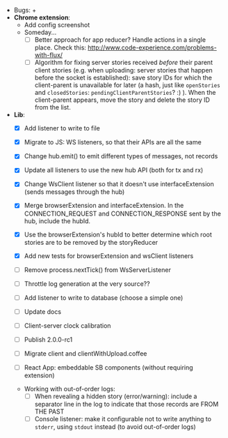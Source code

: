 - Bugs:
    + 
- **Chrome extension**:
    + Add config screenshot
    + Someday...
        * [ ] Better approach for app reducer? Handle actions in a single place. Check this: http://www.code-experience.com/problems-with-flux/
        * [ ] Algorithm for fixing server stories received *before* their parent client stories (e.g. when uploading: server stories that happen before the socket is established): save story IDs for which the client-parent is unavailable for later (a hash, just like `openStories` and `closedStories`: `pendingClientParentStories`? :) ). When the client-parent appears, move the story and delete the story ID from the list.
- **Lib**:
    + [x] Add listener to write to file
    + [x] Migrate to JS: WS listeners, so that their APIs are all the same
    + [x] Change hub.emit() to emit different types of messages, not records
    + [x] Update all listeners to use the new hub API (both for tx and rx)
    + [x] Change WsClient listener so that it doesn't use interfaceExtension (sends messages through the hub)
    + [x] Merge browserExtension and interfaceExtension. In the CONNECTION_REQUEST and CONNECTION_RESPONSE sent by the hub, include the hubId.
    + [x] Use the browserExtension's hubId to better determine which root stories are to be removed by the storyReducer
    + [x] Add new tests for browserExtension and wsClient listeners
    + [ ] Remove process.nextTick() from WsServerListener
    + [ ] Throttle log generation at the very source??

    + [ ] Add listener to write to database (choose a simple one)
    + [ ] Update docs
    + [ ] Client-server clock calibration
    + [ ] Publish 2.0.0-rc1
    + [ ] Migrate client and clientWithUpload.coffee
    + [ ] React App: embeddable SB components (without requiring extension)
    + Working with out-of-order logs:
        * [ ] When revealing a hidden story (error/warning): include a separator line in the log to indicate that those records are FROM THE PAST
        * [ ] Console listener: make it configurable not to write anything to `stderr`, using `stdout` instead (to avoid out-of-order logs)
